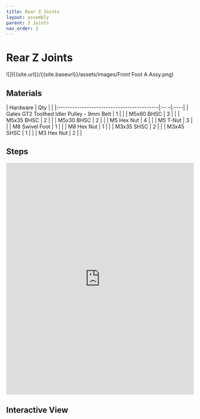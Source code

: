 ```yaml
---
title: Rear Z Joints
layout: assembly
parent: Z Joints
nav_order: 2
---
```


# Rear Z Joints
![]({{site.url}}/{{site.baseurl}}/assets/images/Front Foot A Assy.png)

## Materials

| Hardware                                  | Qty |     |
|:------------------------------------------|:-- -|:----|
| Gates GT2 Toothed Idler Pulley - 9mm Belt | 1   |  |
| M5x60 BHSC                                | 3   |  |
| M5x35 BHSC                                | 2   |  |
| M5x30 BHSC                                | 2   |  |
| M5 Hex Nut                                | 4   |  |
| M5 T-Nut                                  | 3   |  |
| M8 Swivel Foot                            | 1   |  |
| M8 Hex Nut                                | 1   |  |
| M3x35 SHSC                                | 2   |  |
| M3x45 SHSC                                | 1   |  |
| M3 Hex Nut                                | 2   |  |

## Steps

<iframe style='width:100%; height:621px;' src="https://www.youtube.com/embed/BFysg58AneA?si=BnFOLAoJyxAxuOTr" title="YouTube video player" frameborder="0" allow="accelerometer; autoplay; clipboard-write; encrypted-media; gyroscope; picture-in-picture; web-share" referrerpolicy="strict-origin-when-cross-origin" allowfullscreen></iframe>


## Interactive View
<div class="online_3d_viewer"
    model="{{site.url}}/{{site.baseurl}}/assets/3d/front_foot_assy.wrl"
    backgroundcolor="244, 246, 250">
</div>
